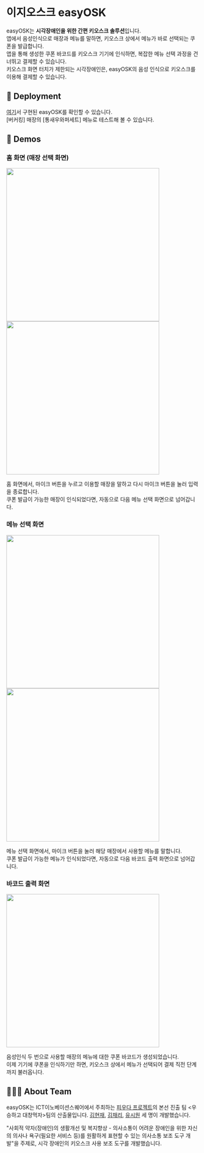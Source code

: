 # 이지오스크 easyOSK
easyOSK는 **시각장애인을 위한 간편 키오스크 솔루션**입니다. <br>
앱에서 음성인식으로 매장과 메뉴를 말하면, 키오스크 상에서 메뉴가 바로 선택되는 쿠폰을 발급합니다. <br>
앱을 통해 생성한 쿠폰 바코드를 키오스크 기기에 인식하면, 복잡한 메뉴 선택 과정을 건너뛰고 결제할 수 있습니다. <br>
키오스크 화면 터치가 제한되는 시각장애인은, easyOSK의 음성 인식으로 키오스크를 이용해 결제할 수 있습니다.

## 🚀 Deployment
[여기](https://front-beryl-mu.vercel.app/)서 구현된 easyOSK를 확인할 수 있습니다. <br>
[버커킹] 매장의 [통새우와퍼세트] 메뉴로 테스트해 볼 수 있습니다.

## 📲 Demos
### 홈 화면 (매장 선택 화면)
<p>
<img src="https://user-images.githubusercontent.com/50395394/180627760-3f5d39ae-50a5-4c8c-82f6-fad7633a1e02.png" width="400" />
<img src="https://user-images.githubusercontent.com/50395394/180629670-37781f7a-002b-4668-8b28-008b0732d6fb.png"  width="400" />
</p>
홈 화면에서, 마이크 버튼을 누르고 이용할 매장을 말하고 다시 마이크 버튼을 눌러 입력을 종료합니다. <br>
쿠폰 발급이 가능한 매장이 인식되었다면, 자동으로 다음 메뉴 선택 화면으로 넘어갑니다.

### 메뉴 선택 화면
<p>
<img src="https://user-images.githubusercontent.com/50395394/180629609-a86df38c-df01-40ac-bd66-cba0336e180f.png"  width="400" />
<img src="https://user-images.githubusercontent.com/50395394/180629629-70b745fe-6ced-42c8-a8f5-4918953b387d.png" width="400" />
</p>
메뉴 선택 화면에서, 마이크 버튼을 눌러 해당 매장에서 사용할 메뉴를 말합니다. <br>
쿠폰 발급이 가능한 메뉴가 인식되었다면, 자동으로 다음 바코드 출력 화면으로 넘어갑니다.

### 바코드 출력 화면
<p>
<img src="https://user-images.githubusercontent.com/50395394/180630283-5923d2b1-1dd6-43cc-b9ec-1b85ba1cf402.png" width="400" />
</p>
음성인식 두 번으로 사용할 매장의 메뉴에 대한 쿠폰 바코드가 생성되었습니다. <br>
이제 기기에 쿠폰을 인식하기만 하면, 키오스크 상에서 메뉴가 선택되어 결제 직전 단계까지 불러옵니다.

## 👨‍👧‍👦 About Team
easyOSK는 ICT이노베이션스퀘어에서 주최하는 [피우다 프로젝트](http://ictcoc.kr/04_com_n/com02_view.asp?idx=576)의 본선 진출 팀 <우승하고 대창먹자>팀의 산출물입니다. [김현재](https://github.com/itsnowkim), [김채리](https://github.com/chaeri93), [유시원](https://github.com/seewon) 세 명이 개발했습니다.

"사회적 약자(장애인)의 생활개선 및 복지향상 - 의사소통이 어려운 장애인을 위한 자신의 의사나 욕구(필요한 서비스 등)를 원활하게 표현할 수 있는 의사소통 보조 도구 개발"을 주제로, 시각 장애인의 키오스크 사용 보조 도구를 개발했습니다.
